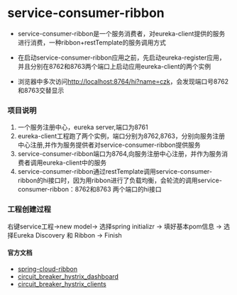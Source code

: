 # service-consumer-ribbon
* service-consumer-ribbon是一个服务消费者，对eureka-client提供的服务进行消费，一种ribbon+restTemplate的服务调用方式

* 在启动service-consumer-ribbon应用之前，先启动eureka-register应用，并且分别在8762和8763两个端口上启动应用eureka-client的两个实例

* 浏览器中多次访问[http://localhost:8764/hi?name=czk](http://localhost:8764/hi?name=czk)，会发现端口号8762和8763交替显示

### 项目说明
1. 一个服务注册中心，eureka server,端口为8761
2. eureka-client工程跑了两个实例，端口分别为8762,8763，分别向服务注册中心注册,并作为服务提供者对service-consumer-ribbon提供服务
3. service-consumer-ribbon端口为8764,向服务注册中心注册，并作为服务消费者调用eureka-client中的服务
4. service-consumer-ribbon通过restTemplate调用service-consumer-ribbon的hi接口时，因为用ribbon进行了负载均衡，会轮流的调用service-consumer-ribbon：8762和8763 两个端口的hi接口

### 工程创建过程
右键service工程->new model-> 选择spring initializr -> 填好基本pom信息 -> 选择Eureka Discovery 和 Ribbon -> Finish

#### 官方文档
* [spring-cloud-ribbon](http://projects.spring.io/spring-cloud/spring-cloud.html#spring-cloud-ribbon)
* [circuit_breaker_hystrix_dashboard](http://projects.spring.io/spring-cloud/spring-cloud.html#_circuit_breaker_hystrix_dashboard)
* [circuit_breaker_hystrix_clients](http://projects.spring.io/spring-cloud/spring-cloud.html#_circuit_breaker_hystrix_clients)



